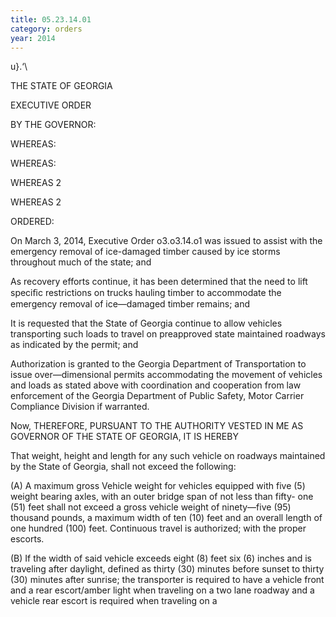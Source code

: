 ```yaml
---
title: 05.23.14.01
category: orders
year: 2014
---
```

 

u}.‘\

THE STATE OF GEORGIA

EXECUTIVE ORDER

BY THE GOVERNOR:

WHEREAS:

WHEREAS:

WHEREAS 2

WHEREAS 2

ORDERED:

On March 3, 2014, Executive Order o3.o3.14.o1 was issued to assist with the
emergency removal of ice-damaged timber caused by ice storms throughout
much of the state; and

As recovery efforts continue, it has been determined that the need to lift speciﬁc
restrictions on trucks hauling timber to accommodate the emergency removal of
ice—damaged timber remains; and

It is requested that the State of Georgia continue to allow vehicles transporting
such loads to travel on preapproved state maintained roadways as indicated by
the permit; and

Authorization is granted to the Georgia Department of Transportation to issue
over—dimensional permits accommodating the movement of vehicles and loads as
stated above with coordination and cooperation from law enforcement of the
Georgia Department of Public Safety, Motor Carrier Compliance Division if
warranted.

Now, THEREFORE, PURSUANT TO THE AUTHORITY VESTED IN ME AS
GOVERNOR OF THE STATE OF GEORGIA, IT IS HEREBY

That weight, height and length for any such vehicle on roadways maintained by
the State of Georgia, shall not exceed the following:

(A) A maximum gross Vehicle weight for vehicles equipped with five (5)
weight bearing axles, with an outer bridge span of not less than fifty-
one (51) feet shall not exceed a gross vehicle weight of ninety—five (95)
thousand pounds, a maximum width of ten (10) feet and an overall
length of one hundred (100) feet. Continuous travel is authorized;
with the proper escorts.

(B) If the width of said vehicle exceeds eight (8) feet six (6) inches and is
traveling after daylight, defined as thirty (30) minutes before sunset to
thirty (30) minutes after sunrise; the transporter is required to have a
vehicle front and a rear escort/amber light when traveling on a two
lane roadway and a vehicle rear escort is required when traveling on a

